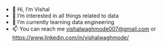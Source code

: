 - 👋 Hi, I’m Vishal
- 👀 I’m interested in all things related to data
- 🌱 I’m currently learning data engineering
- 📫 You can reach me vishalwaghmode007@gmail.com or https://www.linkedin.com/in/vishalwaghmode/
